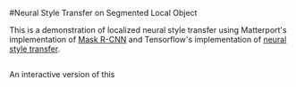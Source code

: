 #Neural Style Transfer on Segmented Local Object

This is a demonstration of localized neural style transfer using Matterport's implementation of [Mask R-CNN](https://raw.githubusercontent.com/matterport/Mask_RCNN) 
and Tensorflow's implementation of [neural style transfer](https://colab.research.google.com/github/tensorflow/models/blob/master/research/nst_blogpost/4_Neural_Style_Transfer_with_Eager_Execution.ipynb#scrollTo=7qMVNvEsK-_D).


##

###


An interactive version of this 
